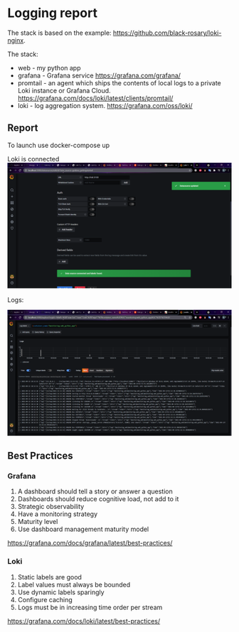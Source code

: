 # Logging report

The stack is based on the example: <https://github.com/black-rosary/loki-nginx>.

The stack:

- web - my python app
- grafana - Grafana service <https://grafana.com/grafana/>
- promtail - an agent which ships the contents of local logs to a private Loki instance or Grafana Cloud. <https://grafana.com/docs/loki/latest/clients/promtail/>
- loki - log aggregation system. <https://grafana.com/oss/loki/>

## Report

To launch use docker-compose up

Loki is connected
![Loki connected](../screenshots/LokiConnected.png)

Logs:

![Loki Logs](../screenshots/LokiLogs.png)

## Best Practices

### Grafana

1. A dashboard should tell a story or answer a question
2. Dashboards should reduce cognitive load, not add to it
3. Strategic observability
4. Have a monitoring strategy
5. Maturity level
6. Use dashboard management maturity model

<https://grafana.com/docs/grafana/latest/best-practices/>

### Loki

1. Static labels are good
2. Label values must always be bounded
3. Use dynamic labels sparingly
4. Configure caching
5. Logs must be in increasing time order per stream

<https://grafana.com/docs/loki/latest/best-practices/>
